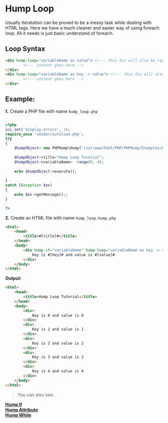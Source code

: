 # Hump Loop #

Usually iteratation can be proved to be a messy task while dealing with HTML tags. Here we have a much cleaner and easier way of using foreach loop. All it needs is just basic understand of foreach.


## Loop Syntax ##

```HTML
<div hump-loop="variableName as value"> <!--- this div will also be repeated-->
        <!--- content goes here -->
</div> 
<div hump-loop="variableName as key -> value"> <!--- this div will also be repeated-->
        <!--- content goes here -->
</div>  
```


## Example: ##
**1.** Create a PHP file with name `hump_loop.php`

```php

<?php
ini_set('display_errors', 1);
require_once 'vendor/autoload.php';  
try
{
    $humpObject= new PHPHump\Hump("/var/www/html/PHP/PHPHump/Examples/hump_loop.hump.php");
    
    $humpObject->title="Hump Loop Tutorial";
    $humpObject->variableName=  range(0, 4);
    
    echo $humpObject->execute();
    
} 
catch (Exception $ex) 
{
    echo $ex->getMessage();;
}

?>
```


**2.** Create an HTML file with name `hump_loop.hump.php`
```HTML
<html>
    <head>
        <title>#[title]#</title>
    </head>
    <body>
        <div hump-if="variableName" hump-loop="variableName as key -> value">
            Key is #[key]# and value is #[value]#
        </div>
    </body>
</html>
```

**Output:**

```HTML
<html>
    <head>
        <title>Hump Loop Tutorial</title>
    </head>
    <body>
        <div>
            Key is 0 and value is 0
        </div>
        <div>
            Key is 1 and value is 1
        </div>
        <div>
            Key is 2 and value is 2
        </div>
        <div>
            Key is 3 and value is 3
        </div>
        <div>
            Key is 4 and value is 4
        </div>
    </body>
</html>
```
> You can also see:

[**Hump If**](https://github.com/Sahil-Gulati/PHPHump/blob/master/GuideMDs/HumpIf.md)<br/>
[**Hump Attribute**](https://github.com/Sahil-Gulati/PHPHump/blob/master/GuideMDs/HumpAttribute.md)<br/>
[**Hump While**](https://github.com/Sahil-Gulati/PHPHump/blob/master/GuideMDs/HumpWhile.md)
 
